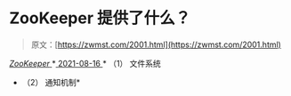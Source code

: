 <!--yml
category: 未分类
date: 0001-01-01 00:00:00
-->

# ZooKeeper 提供了什么？

> 原文：[https://zwmst.com/2001.html](https://zwmst.com/2001.html)

   [ *ZooKeeper* ](https://zwmst.com/zookeeper)*[ <time datetime="2021-08-16T17:26:18+08:00"> 2021-08-16 </time> ](https://zwmst.com/2001.html)  *   （1） 文件系统
*   （2） 通知机制*